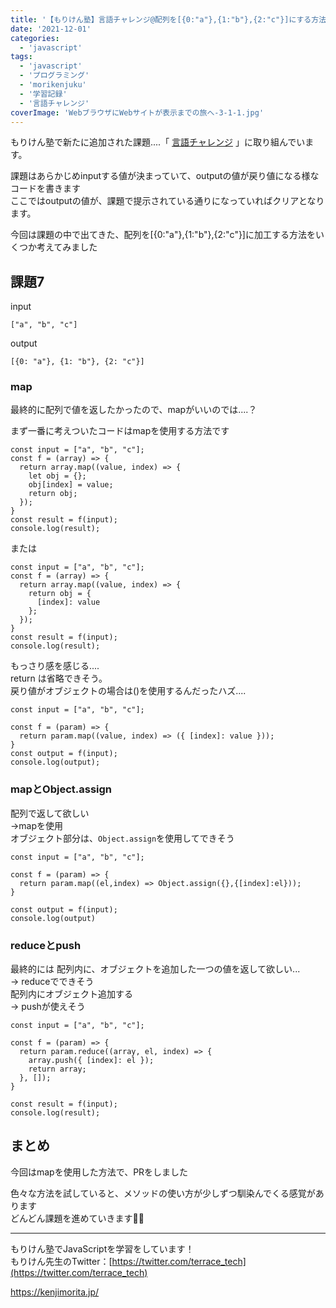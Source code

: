 ```yaml
---
title: '【もりけん塾】言語チャレンジ@配列を[{0:"a"},{1:"b"},{2:"c"}]にする方法を考える'
date: '2021-12-01'
categories:
  - 'javascript'
tags:
  - 'javascript'
  - 'プログラミング'
  - 'morikenjuku'
  - '学習記録'
  - '言語チャレンジ'
coverImage: 'WebブラウザにWebサイトが表示までの旅へ-3-1-1.jpg'
---
```


もりけん塾で新たに追加された課題....「 [言語チャレンジ](https://github.com/kenmori/handsonFrontend/blob/master/work/basic/Work.md) 」に取り組んでいます。

課題はあらかじめinputする値が決まっていて、outputの値が戻り値になる様なコードを書きます  
ここではoutputの値が、課題で提示されている通りになっていればクリアとなります。

今回は課題の中で出てきた、配列を\[{0:"a"},{1:"b"},{2:"c"}\]に加工する方法をいくつか考えてみました

## 課題7

input

```
["a", "b", "c"]
```

output

```
[{0: "a"}, {1: "b"}, {2: "c"}]
```

### map

最終的に配列で値を返したかったので、mapがいいのでは....？

まず一番に考えついたコードはmapを使用する方法です

```
const input = ["a", "b", "c"];
const f = (array) => {
  return array.map((value, index) => {
    let obj = {};
    obj[index] = value;
    return obj;
  });
}
const result = f(input);
console.log(result);
```

または

```
const input = ["a", "b", "c"];
const f = (array) => {
  return array.map((value, index) => {
    return obj = {
      [index]: value
    };
  });
}
const result = f(input);
console.log(result);
```

もっさり感を感じる....  
return は省略できそう。  
戻り値がオブジェクトの場合は()を使用するんだったハズ....

```
const input = ["a", "b", "c"];

const f = (param) => {
  return param.map((value, index) => ({ [index]: value }));
}
const output = f(input);
console.log(output);
```

### mapとObject.assign

配列で返して欲しい  
→mapを使用  
オブジェクト部分は、`Object.assign`を使用してできそう

```
const input = ["a", "b", "c"];

const f = (param) => {
  return param.map((el,index) => Object.assign({},{[index]:el}));
}

const output = f(input);
console.log(output)
```

### reduceとpush

最終的には 配列内に、オブジェクトを追加した一つの値を返して欲しい...  
→ reduceでできそう  
配列内にオブジェクト追加する  
→ pushが使えそう

```
const input = ["a", "b", "c"];

const f = (param) => {
  return param.reduce((array, el, index) => {
    array.push({ [index]: el });
    return array;
  }, []);
}

const result = f(input);
console.log(result);
```

## まとめ

今回はmapを使用した方法で、PRをしました

色々な方法を試していると、メソッドの使い方が少しずつ馴染んでくる感覚があります  
どんどん課題を進めていきます🙋‍♀️

---

もりけん塾でJavaScriptを学習をしています！  
もりけん先生のTwitter：[https://twitter.com/terrace_tech](https://twitter.com/terrace_tech)

https://kenjimorita.jp/

